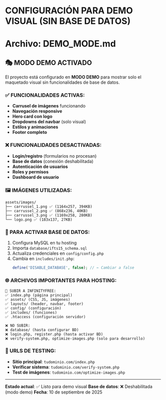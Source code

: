 # CONFIGURACIÓN PARA DEMO VISUAL (SIN BASE DE DATOS)
# Archivo: DEMO_MODE.md

## 🎭 MODO DEMO ACTIVADO

El proyecto está configurado en **MODO DEMO** para mostrar solo el maquetado visual sin funcionalidades de base de datos.

### ✅ FUNCIONALIDADES ACTIVAS:
- **Carrusel de imágenes** funcionando
- **Navegación responsive** 
- **Hero card con logo**
- **Dropdowns del navbar** (solo visual)
- **Estilos y animaciones**
- **Footer completo**

### ❌ FUNCIONALIDADES DESACTIVADAS:
- **Login/registro** (formularios no procesan)
- **Base de datos** (conexión deshabilitada)
- **Autenticación de usuarios**
- **Roles y permisos**
- **Dashboard de usuario**

### 🖼️ IMÁGENES UTILIZADAS:
```
assets/images/
├── carrussel_1.png ✅ (1164x257, 394KB)
├── carrussel_2.png ✅ (868x236, 40KB)
├── carrussel_3.png ✅ (1169x258, 280KB)
└── logo.png ✅ (183x137, 27KB)
```

### 🔧 PARA ACTIVAR BASE DE DATOS:
1. Configura MySQL en tu hosting
2. Importa `database/ifts15_schema.sql`
3. Actualiza credenciales en `config/config.php`
4. Cambia en `includes/init.php`:
   ```php
   define('DISABLE_DATABASE', false); // ← Cambiar a false
   ```

### 🌐 ARCHIVOS IMPORTANTES PARA HOSTING:
```
📁 SUBIR A INFINITYFREE:
✅ index.php (página principal)
✅ assets/ (CSS, JS, imágenes)
✅ layouts/ (header, navbar, footer)
✅ config/ (configuración)
✅ includes/ (funciones)
✅ .htaccess (configuración servidor)

❌ NO SUBIR:
❌ database/ (hasta configurar BD)
❌ login.php, register.php (hasta activar BD)
❌ verify-system.php, optimize-images.php (solo para desarrollo)
```

### 🎯 URLS DE TESTING:
- **Sitio principal**: `tudominio.com/index.php`
- **Verificar sistema**: `tudominio.com/verify-system.php`
- **Test de imágenes**: `tudominio.com/optimize-images.php`

---
**Estado actual**: ✅ Listo para demo visual
**Base de datos**: ❌ Deshabilitada (modo demo)
**Fecha**: 10 de septiembre de 2025

